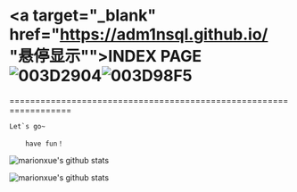 # <a target="_blank" href="https://adm1nsql.github.io/ "悬停显示"">INDEX PAGE</a>![003D2904](https://user-images.githubusercontent.com/58238284/157845027-4743e964-06fc-4c34-9cb7-bd4dfc668624.png)![003D98F5](https://user-images.githubusercontent.com/58238284/157845106-19290fd8-4e22-4803-ace5-01d4d597dd0e.png)
==================================================================



    Let`s go~ 

        have fun！  


![marionxue's github stats](https://github-readme-stats.vercel.app/api?username=adm1nSQL&theme=radical) 




![marionxue's github stats](https://github-readme-stats.vercel.app/api?username=adm1nSQL&show_icons=true&theme=radical) 
